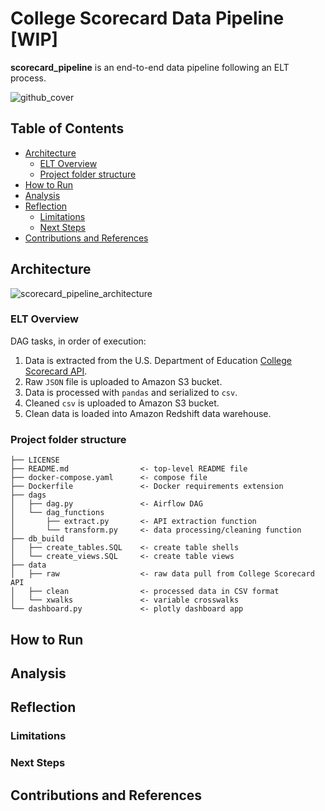 # College Scorecard Data Pipeline [WIP]

**scorecard_pipeline** is an end-to-end data pipeline following an ELT process.

![github_cover](https://user-images.githubusercontent.com/44434691/182048007-cda399cc-57c9-4779-b6d4-da21bf3d3086.jpeg)

## Table of Contents
- [Architecture](#architecture)
  * [ELT Overview](#elt-overview)
  * [Project folder structure](#project-folder-structure)
- [How to Run](#how-to-run)
- [Analysis](#analysis)
- [Reflection](#reflection)
  * [Limitations](#limitations)
  * [Next Steps](#next-steps)
- [Contributions and References](#contributions-and-references)

## Architecture
![scorecard_pipeline_architecture](https://user-images.githubusercontent.com/44434691/182258424-4c132bee-faeb-490f-bddb-93809dacd2eb.jpg)

### ELT Overview

DAG tasks, in order of execution:
1. Data is extracted from the U.S. Department of Education [College Scorecard API](https://collegescorecard.ed.gov/data/documentation/).
2. Raw `JSON` file is uploaded to Amazon S3 bucket.
3. Data is processed with `pandas` and serialized to `csv`.
4. Cleaned `csv` is uploaded to Amazon S3 bucket.
5. Clean data is loaded into Amazon Redshift data warehouse.

### Project folder structure

```
├── LICENSE
├── README.md                <- top-level README file
├── docker-compose.yaml      <- compose file
├── Dockerfile               <- Docker requirements extension
├── dags
│   ├── dag.py               <- Airflow DAG
│   └── dag_functions        
│       ├── extract.py       <- API extraction function
│       └── transform.py     <- data processing/cleaning function
├── db_build
│   ├── create_tables.SQL    <- create table shells
│   └── create_views.SQL     <- create table views
├── data
│   ├── raw                  <- raw data pull from College Scorecard API
│   ├── clean                <- processed data in CSV format
│   └── xwalks               <- variable crosswalks
└── dashboard.py             <- plotly dashboard app
```

## How to Run

## Analysis

## Reflection

### Limitations
### Next Steps

## Contributions and References